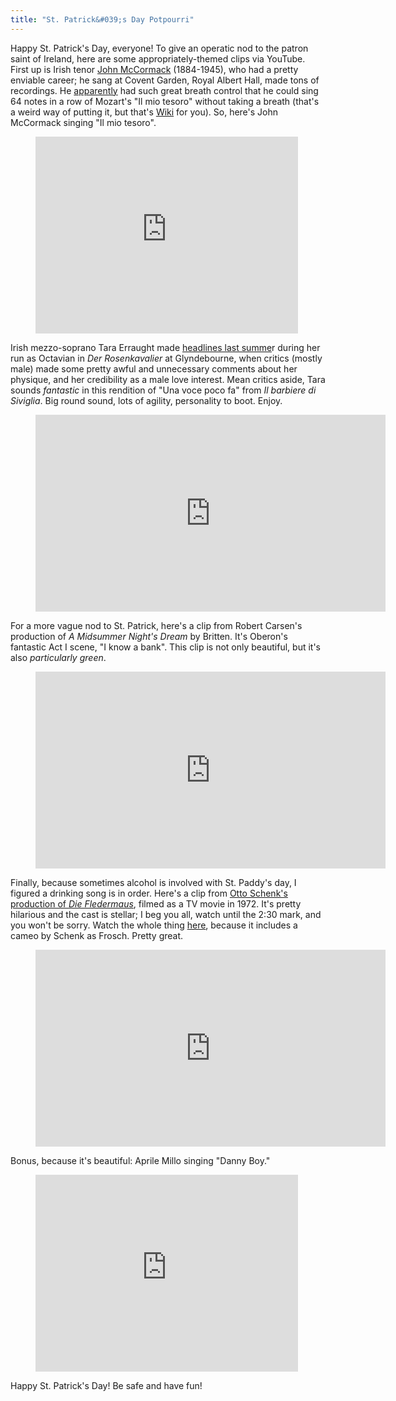 ```yaml
---
title: "St. Patrick&#039;s Day Potpourri"
---
```


Happy St. Patrick's Day, everyone! To give an operatic nod to the patron saint of Ireland, here are some appropriately-themed clips via YouTube. First up is Irish tenor [John McCormack](http://en.wikipedia.org/wiki/John_McCormack_(tenor)) (1884-1945), who had a pretty enviable career; he sang at Covent Garden, Royal Albert Hall, made tons of recordings. He [apparently](http://en.wikipedia.org/wiki/John_McCormack_(tenor)) had such great breath control that he could sing 64 notes in a row of Mozart's "Il mio tesoro" without taking a breath (that's a weird way of putting it, but that's [Wiki](http://en.wikipedia.org/wiki/John_McCormack_(tenor)) for you). So, here's John McCormack singing "Il mio tesoro".

<figure data-type="video">
	<iframe width="420" height="315" src="https://www.youtube.com/embed/wSHnxlf2DPs" frameborder="0" allowfullscreen></iframe>
</figure>

Irish mezzo-soprano Tara Erraught made [headlines last summe](http://schmopera.com/when-critics-are-jerks/)r during her run as Octavian in _Der Rosenkavalier_ at Glyndebourne, when critics (mostly male) made some pretty awful and unnecessary comments about her physique, and her credibility as a male love interest. Mean critics aside, Tara sounds _fantastic_ in this rendition of "Una voce poco fa" from _Il barbiere di Siviglia_. Big round sound, lots of agility, personality to boot. Enjoy.</p>

<figure data-type="video">
	<iframe width="560" height="315" src="https://www.youtube.com/embed/XPquOVVEwws" frameborder="0" allowfullscreen></iframe>
</figure>

For a more vague nod to St. Patrick, here's a clip from Robert Carsen's production of _A Midsummer Night's Dream_ by Britten. It's Oberon's fantastic Act I scene, "I know a bank". This clip is not only beautiful, but it's also _particularly_ _green_.

<figure data-type="video">
	<iframe width="560" height="315" src="https://www.youtube.com/embed/r7m-mmnV4VQ" frameborder="0" allowfullscreen></iframe>
</figure>

Finally, because sometimes alcohol is involved with St. Paddy's day, I figured a drinking song is in order. Here's a clip from [Otto Schenk's production of _Die Fledermaus_](http://www.imdb.com/title/tt0260906/), filmed as a TV movie in 1972\. It's pretty hilarious and the cast is stellar; I beg you all, watch until the 2:30 mark, and you won't be sorry. Watch the whole thing [here](http://www.youtube.com/watch?v=KY2Mw0LMz-E), because it includes a cameo by Schenk as Frosch. Pretty great.

<figure data-type="video">
	<iframe width="560" height="315" src="https://www.youtube.com/embed/V3mVm_saMyA" frameborder="0" allowfullscreen></iframe>
</figure>

Bonus, because it's beautiful: Aprile Millo singing "Danny Boy."

<figure data-type="video">
	<iframe width="420" height="315" src="https://www.youtube.com/embed/2WSDedhvCKY" frameborder="0" allowfullscreen></iframe>
</figure>

Happy St. Patrick's Day! Be safe and have fun!
